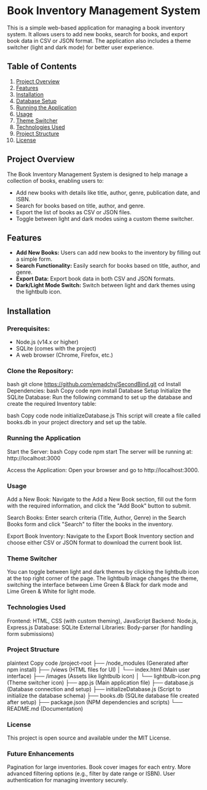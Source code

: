 # Book Inventory Management System

This is a simple web-based application for managing a book inventory system. It allows users to add new books, search for books, and export book data in CSV or JSON format. The application also includes a theme switcher (light and dark mode) for better user experience.

## Table of Contents

1. [Project Overview](#project-overview)
2. [Features](#features)
3. [Installation](#installation)
4. [Database Setup](#database-setup)
5. [Running the Application](#running-the-application)
6. [Usage](#usage)
7. [Theme Switcher](#theme-switcher)
8. [Technologies Used](#technologies-used)
9. [Project Structure](#project-structure)
10. [License](#license)

## Project Overview

The Book Inventory Management System is designed to help manage a collection of books, enabling users to:
- Add new books with details like title, author, genre, publication date, and ISBN.
- Search for books based on title, author, and genre.
- Export the list of books as CSV or JSON files.
- Toggle between light and dark modes using a custom theme switcher.

## Features

- **Add New Books:** Users can add new books to the inventory by filling out a simple form.
- **Search Functionality:** Easily search for books based on title, author, and genre.
- **Export Data:** Export book data in both CSV and JSON formats.
- **Dark/Light Mode Switch:** Switch between light and dark themes using the lightbulb icon.

## Installation

### Prerequisites:
- Node.js (v14.x or higher)
- SQLite (comes with the project)
- A web browser (Chrome, Firefox, etc.)

### Clone the Repository:

bash
git clone https://github.com/emadchy/SecondBind.git
cd <repository-folder>
Install Dependencies:
bash
Copy code
npm install
Database Setup
Initialize the SQLite Database:
Run the following command to set up the database and create the required Inventory table:

bash
Copy code
node initializeDatabase.js
This script will create a file called books.db in your project directory and set up the table.

### Running the Application
Start the Server:
bash
Copy code
npm start
The server will be running at: http://localhost:3000

Access the Application:
Open your browser and go to http://localhost:3000.

### Usage
Add a New Book:
Navigate to the Add a New Book section, fill out the form with the required information, and click the "Add Book" button to submit.

Search Books:
Enter search criteria (Title, Author, Genre) in the Search Books form and click "Search" to filter the books in the inventory.

Export Book Inventory:
Navigate to the Export Book Inventory section and choose either CSV or JSON format to download the current book list.

### Theme Switcher
You can toggle between light and dark themes by clicking the lightbulb icon at the top right corner of the page. The lightbulb image changes the theme, switching the interface between Lime Green & Black for dark mode and Lime Green & White for light mode.

### Technologies Used
Frontend: HTML, CSS (with custom theming), JavaScript
Backend: Node.js, Express.js
Database: SQLite
External Libraries: Body-parser (for handling form submissions)


### Project Structure
plaintext
Copy code
/project-root
├── /node_modules        (Generated after npm install)
├── /views               (HTML files for UI)
│   └── index.html       (Main user interface)
├── /images              (Assets like lightbulb icon)
│   └── lightbulb-icon.png (Theme switcher icon)
├── app.js               (Main application file)
├── database.js          (Database connection and setup)
├── initializeDatabase.js (Script to initialize the database schema)
├── books.db             (SQLite database file created after setup)
├── package.json         (NPM dependencies and scripts)
└── README.md            (Documentation)


### License
This project is open source and available under the MIT License.

### Future Enhancements
Pagination for large inventories.
Book cover images for each entry.
More advanced filtering options (e.g., filter by date range or ISBN).
User authentication for managing inventory securely.